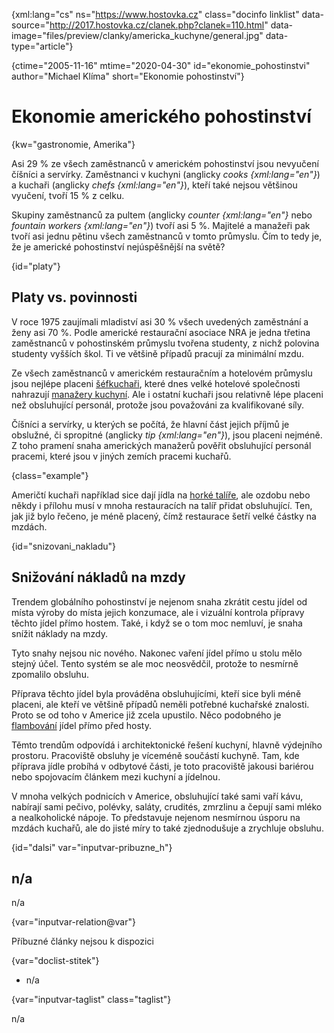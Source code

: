 
{xml:lang="cs" ns="https://www.hostovka.cz" class="docinfo linklist" data-source="http://2017.hostovka.cz/clanek.php?clanek=110.html" data-image="files/preview/clanky/americka_kuchyne/general.jpg" data-type="article"}

{ctime="2005-11-16" mtime="2020-04-30" id="ekonomie_pohostinstvi" author="Michael Klíma" short="Ekonomie pohostinství"}

# Ekonomie amerického pohostinství

<!-- generated attribute kw by user_updatekw.sh on 2021-01-05, do not edit -->

{kw="gastronomie, Amerika"}

Asi 29 % ze všech zaměstnanců v americkém pohostinství jsou nevyučení číšníci a servírky. Zaměstnanci v kuchyni (anglicky _cooks {xml:lang="en"}_) a kuchaři (anglicky _chefs {xml:lang="en"}_), kteří také nejsou většinou vyučení, tvoří 15 % z celku.

Skupiny zaměstnanců za pultem (anglicky _counter {xml:lang="en"}_ nebo _fountain workers {xml:lang="en"}_) tvoří asi 5 %. Majitelé a manažeři pak tvoří asi jednu pětinu všech zaměstnanců v tomto průmyslu. Čím to tedy je, že je americké pohostinství nejúspěšnější na světě?

{id="platy"}

## Platy vs. povinnosti

V roce 1975 zaujímali mladiství asi 30 % všech uvedených zaměstnání a ženy asi 70 %. Podle americké restaurační asociace NRA je jedna třetina zaměstnanců v pohostinském průmyslu tvořena studenty, z nichž polovina studenty vyšších škol. Ti ve většině případů pracují za minimální mzdu.

Ze všech zaměstnanců v americkém restauračním a hotelovém průmyslu jsou nejlépe placeni [šéfkuchaři][1], které dnes velké hotelové společnosti nahrazují [manažery kuchyní][2]. Ale i ostatní kuchaři jsou relativně lépe placeni než obsluhující personál, protože jsou považováni za kvalifikované síly.

Číšníci a servírky, u kterých se počítá, že hlavní část jejich příjmů je obslužné, či spropitné (anglicky _tip {xml:lang="en"}_), jsou placeni nejméně. Z toho pramení snaha amerických manažerů pověřit obsluhující personál pracemi, které jsou v jiných zemích pracemi kuchařů.

{class="example"}

Američtí kuchaři například sice dají jídla na [horké talíře][3], ale ozdobu nebo někdy i přílohu musí v mnoha restauracích na talíř přidat obsluhující. Ten, jak již bylo řečeno, je méně placený, čímž restaurace šetří velké částky na mzdách.

{id="snizovani_nakladu"}

## Snižování nákladů na mzdy

Trendem globálního pohostinství je nejenom snaha zkrátit cestu jídel od místa výroby do místa jejich konzumace, ale i vizuální kontrola přípravy těchto jídel přímo hostem. Také, i když se o tom moc nemluví, je snaha snížit náklady na mzdy.

Tyto snahy nejsou nic nového. Nakonec vaření jídel přímo u stolu mělo stejný účel. Tento systém se ale moc neosvědčil, protože to nesmírně zpomalilo obsluhu.

Příprava těchto jídel byla prováděna obsluhujícími, kteří sice byli méně placeni, ale kteří ve většině případů neměli potřebné kuchařské znalosti. Proto se od toho v Americe již zcela upustilo. Něco podobného je [flambování][4] jídel přímo před hosty.

Těmto trendům odpovídá i architektonické řešení kuchyní, hlavně výdejního prostoru. Pracoviště obsluhy je víceméně součástí kuchyně. Tam, kde příprava jídle probíhá v odbytové části, je toto pracoviště jakousi bariérou nebo spojovacím článkem mezi kuchyní a jídelnou.

V mnoha velkých podnicích v Americe, obsluhující také sami vaří kávu, nabírají sami pečivo, polévky, saláty, crudités, zmrzlinu a čepují sami mléko a nealkoholické nápoje. To představuje nejenom nesmírnou úsporu na mzdách kuchařů, ale do jisté míry to také zjednodušuje a zrychluje obsluhu.

{id="dalsi" var="inputvar-pribuzne_h"}

## n/a

n/a

{var="inputvar-relation@var"}

Příbuzné články nejsou k dispozici

{var="doclist-stitek"}

  * n/a

{var="inputvar-taglist" class="taglist"}

n/a

 [1]: kucharske_tituly#sefkuchar
 [2]: super_chef
 [3]: hotovky_a_minutky#obloha_studente_talire_v_americe
 [4]: flambovani

